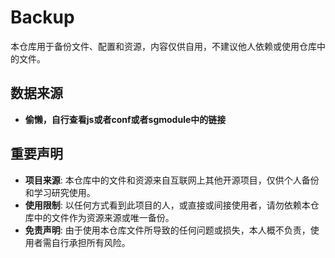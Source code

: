 # Backup

本仓库用于备份文件、配置和资源，内容仅供自用，不建议他人依赖或使用仓库中的文件。

## 数据来源

- **偷懒，自行查看js或者conf或者sgmodule中的链接**



## 重要声明

- **项目来源**: 本仓库中的文件和资源来自互联网上其他开源项目，仅供个人备份和学习研究使用。
- **使用限制**: 以任何方式看到此项目的人，或直接或间接使用者，请勿依赖本仓库中的文件作为资源来源或唯一备份。
- **免责声明**: 由于使用本仓库文件所导致的任何问题或损失，本人概不负责，使用者需自行承担所有风险。
